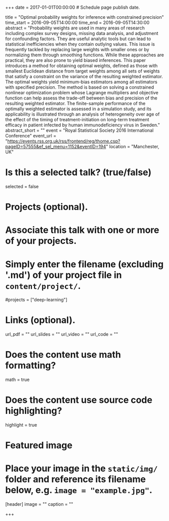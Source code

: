 +++
date = 2017-01-01T00:00:00  # Schedule page publish date.

title = "Optimal probability weights for inference with constrained precision"
time_start = 2016-09-05T14:00:00
time_end = 2016-09-05T14:30:00
abstract = "Probability weights are used in many areas of research including complex survey designs, missing data analysis, and adjustment for confounding factors. They are useful analytic tools but can lead to statistical inefficiencies when they contain outlying values. This issue is frequently tackled by replacing large weights with smaller ones or by normalizing them through smoothing functions. While these approaches are practical, they are also prone to yield biased inferences. This paper introduces a method for obtaining optimal weights, defined as those with smallest Euclidean distance from target weights among all sets of weights that satisfy a constraint on the variance of the resulting weighted estimator. The optimal weights yield minimum-bias estimators among all estimators with specified precision. The method is based on solving a constrained nonlinear optimization problem whose Lagrange multipliers and objective function can help assess the trade-off between bias and precision of the resulting weighted estimator. The finite-sample performance of the optimally weighted estimator is assessed in a simulation study, and its applicability is illustrated through an analysis of heterogeneity over age of the effect of the timing of treatment-initiation on long-term treatment efficacy in patient infected by human immunodeficiency virus in Sweden."
abstract_short = ""
event = "Royal Statistical Society 2016 International Conference"
event_url = "https://events.rss.org.uk/rss/frontend/reg/thome.csp?pageID=57555&ef_sel_menu=1152&eventID=194"
location = "Manchester, UK"

# Is this a selected talk? (true/false)
selected = false

# Projects (optional).
#   Associate this talk with one or more of your projects.
#   Simply enter the filename (excluding '.md') of your project file in `content/project/`.
#projects = ["deep-learning"]

# Links (optional).
url_pdf = ""
url_slides = ""
url_video = ""
url_code = ""

# Does the content use math formatting?
math = true

# Does the content use source code highlighting?
highlight = true

# Featured image
# Place your image in the `static/img/` folder and reference its filename below, e.g. `image = "example.jpg"`.
[header]
image = ""
caption = ""

+++

